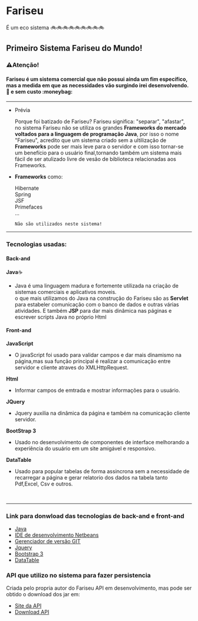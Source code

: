 # Fariseu 
É um eco sistema 🚲🚲🚲🚲🚲🚲🚲🚲🚲
<h2>Primeiro Sistema Fariseu do Mundo!</h2>
<h3><strong>⚠️Atenção!</strong></h3>  <h4> Fariseu é um sistema comercial que não possui ainda um fim específico, mas a medida em que as necessidades vão surgindo irei desenvolvendo.🏁 e sem custo :moneybag:</h4>   

<hr> 
<ul>
  <li>Prévia</li>
    <p>Porque foi batizado de Fariseu? Fariseu significa: "separar", "afastar", no sistema Fariseu não se utiliza os grandes               <strong>Frameworks do mercado voltados para a linguagem de programação Java</strong>, por isso o nome "Fariseu", acredito que um       sistema criado sem a ultilização de <strong>Frameworks</strong> pode ser mais leve para o servidor e com isso tornar-se um benefício para o usuário final,tornando também um sistema mais fácil de ser atulizado livre de vesão de biblioteca relacionadas aos Frameworks.
    </p>
</ul>

<ul>
<li><strong>Frameworks</strong> como: </li>
  <p>Hibernate<br>
  Spring<br>
  JSF<br>
  Primefaces<br>
  ...</p>
  
  ```
  Não são utilizados neste sistema!
  ```
</ul>
<hr>

### Tecnologias usadas:
#### Back-and

<b>Java</b>:coffee:
<ul>
  <li>Java é uma linguagem madura e fortemente utilizada na criação de sistemas comerciais e aplicativos moveis.<br>
    o que mais utilizamos do Java na construção do Fariseu são as <b>Servlet</b> para estabeler comunicação com o banco de dados
    e outras várias atividades. E também <b>JSP</b> para dar mais dinâmica nas páginas e escrever scripts Java no próprio Html
  </li>
</ul>

#### Front-and
<b>JavaScript</b>
<ul>
   <li>
     O javaScript foi usado para validar campos e dar mais dinamismo na página,mas sua função principal é realizar a comunicação entre        servidor e cliente atraves do XMLHttpRequest.
   </li>
 </ul> 
 
<b>Html</b>
<ul>
  <li>
    Informar campos de emtrada e mostrar informações para o usuário.
  </li>
</ul>

<b>JQuery</b>
<ul>
  <li>
    Jquery auxilia na dinâmica da página e também na comunicação cliente servidor.
  </li>
</ul>

<b>BootStrap 3</b>
<ul>
  <li>
    Usado no desenvolvimento de componentes de interface melhorando a experiência do usuário em um site amigável e responsivo.
  </li>
</ul>

<b>DataTable</b>
<ul>
  <li>
    Usado para popular tabelas de forma assincrona sem a necessidade de recarregar a página e gerar relatorio dos dados na tabela tanto       Pdf,Excel, Csv e outros.
  </li>
</ul>

<br>
<hr>

### Link para donwload das tecnologias de back-and e front-and
* [Java](https://www.oracle.com/technetwork/java/javase/downloads/index.html)
* [IDE de desenvolvimento Netbeans](https://netbeans.org/downloads/)
* [Gerenciador de versão GIT](https://git-scm.com/downloads)
* [Jquery](https://jquery.com/download/)
* [Bootstrap 3](https://getbootstrap.com/docs/3.3/getting-started/#download)
* [DataTable](https://datatables.net/download/)

### API que utilizo no sistema para fazer persistencia
Criada pelo propria autor do Fariseu
API em desenvolvimento, mas pode ser obtido o download dos jar em:
* [Site da API](https://brunohallef.wixsite.com/apisudpersistence)
* [Download API](https://sourceforge.net/projects/apisudpersistence/)
